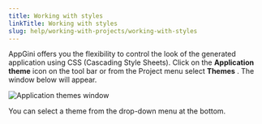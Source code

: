 ```yaml
---
title: Working with styles
linkTitle: Working with styles
slug: help/working-with-projects/working-with-styles
---
```


AppGini offers you the flexibility to control the look of the generated
application using CSS (Cascading Style Sheets). Click on the
**Application theme** icon on the tool bar or from the Project menu
select **Themes** . The window below will appear.


![Application themes window](https://bigprof.com/appgini/sites/default/files/working-with-styles.webp "Application themes window")

You can select a theme from the drop-down menu at the bottom.



